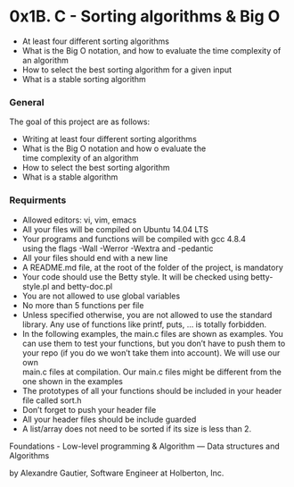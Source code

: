 # 0x1B. C - Sorting algorithms & Big O
* At least four different sorting algorithms
* What is the Big O notation, and how to evaluate the time complexity of an algorithm
* How to select the best sorting algorithm for a given input
* What is a stable sorting algorithm



### General  
The goal of this project are as follows:  

- Writing at least four different sorting algorithms
- What is the Big O notation and how o evaluate the  
  time complexity of an algorithm
- How to select the best sorting algorithm
- What is a stable algorithm  

### Requirments  

- Allowed editors: vi, vim, emacs    
- All your files will be compiled on Ubuntu 14.04 LTS
- Your programs and functions will be compiled with gcc 4.8.4  
  using the flags -Wall -Werror -Wextra and -pedantic
- All your files should end with a new line
- A README.md file, at the root of the folder of the project, is mandatory
- Your code should use the Betty style. It will be checked using 
  betty-style.pl and betty-doc.pl
- You are not allowed to use global variables
- No more than 5 functions per file
- Unless specified otherwise, you are not allowed to use the standard  
  library. Any use of functions like printf, puts, … is totally forbidden.  
- In the following examples, the main.c files are shown as examples. You  
  can use them to test your functions, but you don’t have to push them to  
  your repo (if you do we won’t take them into account). We will use our own   
  main.c files at compilation. Our main.c files might be different from the   
  one shown in the examples  
- The prototypes of all your functions should be included in your header  
  file called sort.h  
- Don’t forget to push your header file  
- All your header files should be include guarded  
- A list/array does not need to be sorted if its size is less than 2.  






Foundations - Low-level programming & Algorithm ― Data structures and Algorithms

by Alexandre Gautier, Software Engineer at Holberton, Inc.
